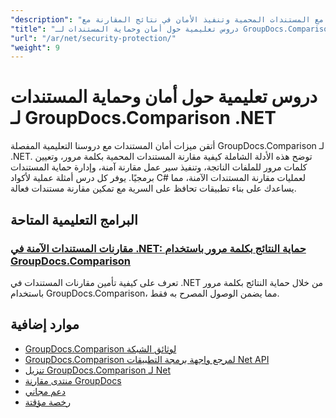```yaml
---
"description": "دروس تعليمية خطوة بخطوة للعمل مع المستندات المحمية وتنفيذ الأمان في نتائج المقارنة مع GroupDocs.Comparison لـ .NET."
"title": "دروس تعليمية حول أمان وحماية المستندات لـ GroupDocs.Comparison .NET"
"url": "/ar/net/security-protection/"
"weight": 9
---
```


# دروس تعليمية حول أمان وحماية المستندات لـ GroupDocs.Comparison .NET

أتقن ميزات أمان المستندات مع دروسنا التعليمية المفصلة GroupDocs.Comparison لـ .NET. توضح هذه الأدلة الشاملة كيفية مقارنة المستندات المحمية بكلمة مرور، وتعيين كلمات مرور للملفات الناتجة، وتنفيذ سير عمل مقارنة آمنة، وإدارة حماية المستندات برمجيًا. يوفر كل درس أمثلة عملية لأكواد C# لعمليات مقارنة المستندات الآمنة، مما يساعدك على بناء تطبيقات تحافظ على السرية مع تمكين مقارنة مستندات فعالة.

## البرامج التعليمية المتاحة

### [مقارنات المستندات الآمنة في .NET: حماية النتائج بكلمة مرور باستخدام GroupDocs.Comparison](./secure-net-document-comparisons-password-protection/)
تعرف على كيفية تأمين مقارنات المستندات في .NET من خلال حماية النتائج بكلمة مرور باستخدام GroupDocs.Comparison، مما يضمن الوصول المصرح به فقط.

## موارد إضافية

- [GroupDocs.Comparison لوثائق الشبكة](https://docs.groupdocs.com/comparison/net/)
- [GroupDocs.Comparison لمرجع واجهة برمجة التطبيقات Net API](https://reference.groupdocs.com/comparison/net/)
- [تنزيل GroupDocs.Comparison لـ Net](https://releases.groupdocs.com/comparison/net/)
- [منتدى مقارنة GroupDocs](https://forum.groupdocs.com/c/comparison)
- [دعم مجاني](https://forum.groupdocs.com/)
- [رخصة مؤقتة](https://purchase.groupdocs.com/temporary-license/)